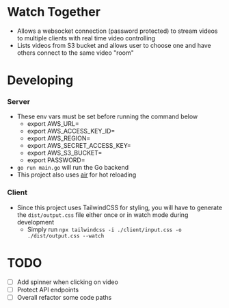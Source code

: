 # Watch Together

-   Allows a websocket connection (password protected) to stream videos to multiple clients with real time video controlling
-   Lists videos from S3 bucket and allows user to choose one and have others connect to the same video "room"

# Developing

### Server

-   These env vars must be set before running the command below
    -   export AWS_URL=
    -   export AWS_ACCESS_KEY_ID=
    -   export AWS_REGION=
    -   export AWS_SECRET_ACCESS_KEY=
    -   export AWS_S3_BUCKET=
    -   export PASSWORD=
-   `go run main.go` will run the Go backend
-   This project also uses [air](https://github.com/air-verse/air) for hot reloading

### Client

-   Since this project uses TailwindCSS for styling, you will have to generate the `dist/output.css` file either once or in watch mode during development
    -   Simply run `npx tailwindcss -i ./client/input.css -o ./dist/output.css --watch`

# TODO

-   [ ] Add spinner when clicking on video
-   [ ] Protect API endpoints
-   [ ] Overall refactor some code paths
